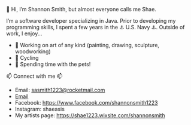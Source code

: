 👋 Hi, I’m Shannon Smith, but almost everyone calls me Shae. 

I’m a software developer specializing in Java. Prior to developing my programming skills, I spent a few years in the ⚓ U.S. Navy ⚓. Outside of work, I enjoy...

- 🎨 Working on art of any kind (painting, drawing, sculpture, woodworking)
- 🚴 Cycling
- 🐾 Spending time with the pets!

📫 Connect with me 📫
- Email: sasmith1223@rocketmail.com
- [Email](sasmith1223@rocketmail.com)
- Facebook: https://www.facebook.com/shannonsmith1223
- Instagram: shaeasis
- My artists page: https://shae1223.wixsite.com/shannonsmith

<!---
thereisnospoon1223/thereisnospoon1223 is a ✨ special ✨ repository because its `README.md` (this file) appears on your GitHub profile.
You can click the Preview link to take a look at your changes.
--->
